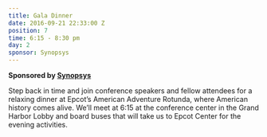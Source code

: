 ```yaml
---
title: Gala Dinner
date: 2016-09-21 22:33:00 Z
position: 7
time: 6:15 - 8:30 pm
day: 2
sponsor: Synopsys
---
```


**Sponsored by [Synopsys](http://www.synopsys.com/home.aspx)**

Step back in time and join conference speakers and fellow attendees for a relaxing dinner at Epcot’s American Adventure Rotunda, where American history comes alive. We’ll meet at 6:15 at the conference center in the Grand Harbor Lobby and board buses that will take us to Epcot Center for the evening activities.